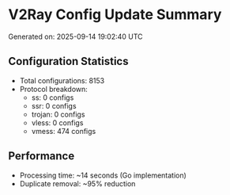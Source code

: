 # V2Ray Config Update Summary
Generated on: 2025-09-14 19:02:40 UTC

## Configuration Statistics
- Total configurations: 8153
- Protocol breakdown:
  - ss: 0 configs
  - ssr: 0 configs
  - trojan: 0 configs
  - vless: 0 configs
  - vmess: 474 configs

## Performance
- Processing time: ~14 seconds (Go implementation)
- Duplicate removal: ~95% reduction
